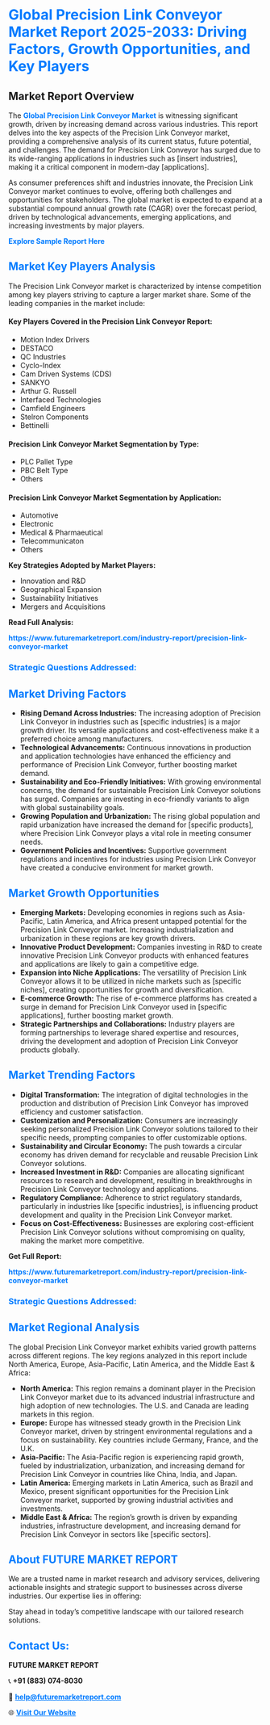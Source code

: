 <h1 style="color: #007BFF;">Global Precision Link Conveyor Market Report 2025-2033: Driving Factors, Growth Opportunities, and Key Players</h1>

<section id="overview">
<h2>Market Report Overview</h2>
<p>The <a href="https://www.futuremarketreport.com/industry-report/precision-link-conveyor-market" style="color: #007BFF; text-decoration: none;"><strong>Global Precision Link Conveyor Market</strong></a> is witnessing significant growth, driven by increasing demand across various industries. This report delves into the key aspects of the Precision Link Conveyor market, providing a comprehensive analysis of its current status, future potential, and challenges. The demand for Precision Link Conveyor has surged due to its wide-ranging applications in industries such as [insert industries], making it a critical component in modern-day [applications].</p>
<p>As consumer preferences shift and industries innovate, the Precision Link Conveyor market continues to evolve, offering both challenges and opportunities for stakeholders. The global market is expected to expand at a substantial compound annual growth rate (CAGR) over the forecast period, driven by technological advancements, emerging applications, and increasing investments by major players.</p>
</section>

<section id="overview">
<p><a href="https://www.futuremarketreport.com/request-sample/reportId=98198" style="color: #007BFF; text-decoration: none;"><strong>Explore Sample Report Here</strong></a></p>
</section>

<section id="key-players">
<h2 style="color: #007BFF;">Market Key Players Analysis</h2>
<p>The Precision Link Conveyor market is characterized by intense competition among key players striving to capture a larger market share. Some of the leading companies in the market include:</p>
<h4>Key Players Covered in the Precision Link Conveyor Report:</h4>
<ul><li>Motion Index Drivers</li><li>DESTACO</li><li>QC Industries</li><li>Cyclo-Index</li><li>Cam Driven Systems (CDS)</li><li>SANKYO</li><li>Arthur G. Russell</li><li>Interfaced Technologies</li><li>Camfield Engineers</li><li>Stelron Components</li><li>Bettinelli</li></ul>
<h4>Precision Link Conveyor Market Segmentation by Type:</h4>
<ul><li>PLC Pallet Type</li><li>PBC Belt Type</li><li>Others</li></ul>

<h4>Precision Link Conveyor Market Segmentation by Application:</h4>
<ul><li>Automotive</li><li>Electronic</li><li>Medical &amp; Pharmaeutical</li><li>Telecommunicaton</li><li>Others</li></ul>
<p><strong>Key Strategies Adopted by Market Players:</strong></p>
<ul>
<li>Innovation and R&D</li>
<li>Geographical Expansion</li>
<li>Sustainability Initiatives</li>
<li>Mergers and Acquisitions</li>
</ul>
</section>

<section>
<p><strong>Read Full Analysis: </strong></p><a href="https://www.futuremarketreport.com/industry-report/precision-link-conveyor-market" style="color: #007BFF; text-decoration: none;"><strong>https://www.futuremarketreport.com/industry-report/precision-link-conveyor-market</strong></a>
<h3 style="color: #007BFF;">Strategic Questions Addressed:</h3>
</section>

<section id="driving-factors">
<h2 style="color: #007BFF;">Market Driving Factors</h2>
<ul>
<li><strong>Rising Demand Across Industries:</strong> The increasing adoption of Precision Link Conveyor in industries such as [specific industries] is a major growth driver. Its versatile applications and cost-effectiveness make it a preferred choice among manufacturers.</li>
<li><strong>Technological Advancements:</strong> Continuous innovations in production and application technologies have enhanced the efficiency and performance of Precision Link Conveyor, further boosting market demand.</li>
<li><strong>Sustainability and Eco-Friendly Initiatives:</strong> With growing environmental concerns, the demand for sustainable Precision Link Conveyor solutions has surged. Companies are investing in eco-friendly variants to align with global sustainability goals.</li>
<li><strong>Growing Population and Urbanization:</strong> The rising global population and rapid urbanization have increased the demand for [specific products], where Precision Link Conveyor plays a vital role in meeting consumer needs.</li>
<li><strong>Government Policies and Incentives:</strong> Supportive government regulations and incentives for industries using Precision Link Conveyor have created a conducive environment for market growth.</li>
</ul>
</section>

<section id="growth-opportunities">
<h2 style="color: #007BFF;">Market Growth Opportunities</h2>
<ul>
<li><strong>Emerging Markets:</strong> Developing economies in regions such as Asia-Pacific, Latin America, and Africa present untapped potential for the Precision Link Conveyor market. Increasing industrialization and urbanization in these regions are key growth drivers.</li>
<li><strong>Innovative Product Development:</strong> Companies investing in R&D to create innovative Precision Link Conveyor products with enhanced features and applications are likely to gain a competitive edge.</li>
<li><strong>Expansion into Niche Applications:</strong> The versatility of Precision Link Conveyor allows it to be utilized in niche markets such as [specific niches], creating opportunities for growth and diversification.</li>
<li><strong>E-commerce Growth:</strong> The rise of e-commerce platforms has created a surge in demand for Precision Link Conveyor used in [specific applications], further boosting market growth.</li>
<li><strong>Strategic Partnerships and Collaborations:</strong> Industry players are forming partnerships to leverage shared expertise and resources, driving the development and adoption of Precision Link Conveyor products globally.</li>
</ul>
</section>

<section id="trending-factors">
<h2 style="color: #007BFF;">Market Trending Factors</h2>
<ul>
<li><strong>Digital Transformation:</strong> The integration of digital technologies in the production and distribution of Precision Link Conveyor has improved efficiency and customer satisfaction.</li>
<li><strong>Customization and Personalization:</strong> Consumers are increasingly seeking personalized Precision Link Conveyor solutions tailored to their specific needs, prompting companies to offer customizable options.</li>
<li><strong>Sustainability and Circular Economy:</strong> The push towards a circular economy has driven demand for recyclable and reusable Precision Link Conveyor solutions.</li>
<li><strong>Increased Investment in R&D:</strong> Companies are allocating significant resources to research and development, resulting in breakthroughs in Precision Link Conveyor technology and applications.</li>
<li><strong>Regulatory Compliance:</strong> Adherence to strict regulatory standards, particularly in industries like [specific industries], is influencing product development and quality in the Precision Link Conveyor market.</li>
<li><strong>Focus on Cost-Effectiveness:</strong> Businesses are exploring cost-efficient Precision Link Conveyor solutions without compromising on quality, making the market more competitive.</li>
</ul>
</section>

<section>
<p><strong>Get Full Report: </strong></p><a href="https://www.futuremarketreport.com/industry-report/precision-link-conveyor-market" style="color: #007BFF; text-decoration: none;"><strong>https://www.futuremarketreport.com/industry-report/precision-link-conveyor-market</strong></a>
<h3 style="color: #007BFF;">Strategic Questions Addressed:</h3>
</section>


<section id="regional-analysis">
<h2 style="color: #007BFF;">Market Regional Analysis</h2>
<p>The global Precision Link Conveyor market exhibits varied growth patterns across different regions. The key regions analyzed in this report include North America, Europe, Asia-Pacific, Latin America, and the Middle East & Africa:</p>
<ul>
<li><strong>North America:</strong> This region remains a dominant player in the Precision Link Conveyor market due to its advanced industrial infrastructure and high adoption of new technologies. The U.S. and Canada are leading markets in this region.</li>
<li><strong>Europe:</strong> Europe has witnessed steady growth in the Precision Link Conveyor market, driven by stringent environmental regulations and a focus on sustainability. Key countries include Germany, France, and the U.K.</li>
<li><strong>Asia-Pacific:</strong> The Asia-Pacific region is experiencing rapid growth, fueled by industrialization, urbanization, and increasing demand for Precision Link Conveyor in countries like China, India, and Japan.</li>
<li><strong>Latin America:</strong> Emerging markets in Latin America, such as Brazil and Mexico, present significant opportunities for the Precision Link Conveyor market, supported by growing industrial activities and investments.</li>
<li><strong>Middle East & Africa:</strong> The region’s growth is driven by expanding industries, infrastructure development, and increasing demand for Precision Link Conveyor in sectors like [specific sectors].</li>
</ul>
</section>

<footer>
<h2 style="color: #007BFF;">About FUTURE MARKET REPORT</h2>
<p>We are a trusted name in market research and advisory services, delivering actionable insights and strategic support to businesses across diverse industries. Our expertise lies in offering:</p>

<p>Stay ahead in today’s competitive landscape with our tailored research solutions.</p>

<h2 style="color: #007BFF;">Contact Us:</h2>
<p><strong>FUTURE MARKET REPORT</strong></p>
<p>📞 <strong>+91 (883) 074-8030</strong></p>
<p>📧 <strong><a href="mailto:help@futuremarketreport.com" style="color: #007BFF;">help@futuremarketreport.com</a></strong></p>
<p>🌐 <strong><a href="https://www.futuremarketreport.com/" style="color: #007BFF;">Visit Our Website</a></strong></p>
</footer>